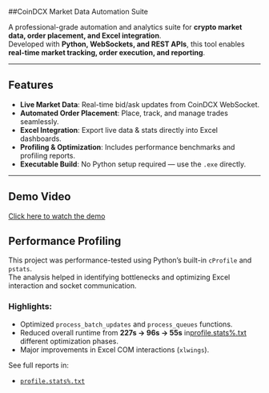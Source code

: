 ##CoinDCX Market Data Automation Suite

A professional-grade automation and analytics suite for **crypto market data, order placement, and Excel integration**.  
Developed with **Python, WebSockets, and REST APIs**, this tool enables **real-time market tracking, order execution, and reporting**.

---

##  Features
- **Live Market Data**: Real-time bid/ask updates from CoinDCX WebSocket.
- **Automated Order Placement**: Place, track, and manage trades seamlessly.
- **Excel Integration**: Export live data & stats directly into Excel dashboards.
- **Profiling & Optimization**: Includes performance benchmarks and profiling reports.
- **Executable Build**: No Python setup required — use the `.exe` directly.

---


##  Demo Video
[Click here to watch the demo](https://drive.google.com/file/d/1Jhqa0N_nY1vBKIGLQwKr6QsjefS3IQYr/view?usp=sharing)

##  Performance Profiling

This project was performance-tested using Python’s built-in `cProfile` and `pstats`.  
The analysis helped in identifying bottlenecks and optimizing Excel interaction and socket communication.

### Highlights:
- Optimized `process_batch_updates` and `process_queues` functions.
- Reduced overall runtime from **227s → 96s → 55s** in[profile.stats%.txt](https://github.com/user-attachments/files/22181222/profile.stats.txt)
 different optimization phases.
- Major improvements in Excel COM interactions (`xlwings`).

 See full reports in:
 - [`profile.stats%.txt`](profile.stats%.txt)
 


